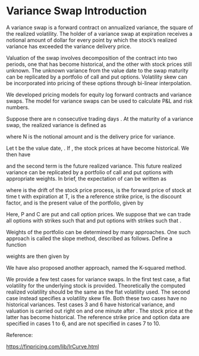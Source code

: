 # Variance Swap Introduction

A variance swap is a forward contract on annualized variance, the square of the realized volatility.  The holder of a variance swap at expiration receives a notional amount of dollar for every point by which the stock’s realized variance has exceeded the variance delivery price.  

Valuation of the swap involves decomposition of the contract into two periods, one that has become historical, and the other with stock prices still unknown.  The unknown variance from the value date to the swap maturity can be replicated by a portfolio of call and put options.  Volatility skew can be incorporated into pricing of these options through bi-linear interpolation.

We developed pricing models for equity log forward contracts and variance swaps. The model for variance swaps can be used to calculate P&L and risk numbers.

Suppose there are n consecutive trading days  .  At the maturity of a variance swap, the realized variance is defined as

where N is the notional amount and   is the delivery price for variance.

Let t be the value date,  .  If  , the stock prices at   have become historical.  We then have

and the second term   is the future realized variance.  This future realized variance can be replicated by a portfolio of call and put options with appropriate weights.  In brief, the expectation of   can be written as

where   is the drift of the stock price process,   is the forward price of stock at time t with expiration at T,   is the a reference strike price,   is the discount factor, and   is the present value of the portfolio, given by

Here, P and C are put and call option prices.  We suppose that we can trade all options with strikes   such that   and put options with strikes   such that  .  

Weights of the portfolio can be determined by many approaches.  One such approach is called the slope method, described as follows.  Define a function

weights are then given by

We have also proposed another approach, named the K-squared method.

We provide a few test cases for variance swaps.  In the first test case, a flat volatility for the underlying stock is provided.  Theoretically the computed realized volatility should be the same as the flat volatility used.  The second case instead specifies a volatility skew file.  Both these two cases have no historical variances.  Test cases 3 and 6 have historical variance, and valuation is carried out right on   and one minute after  .  The stock price at the latter has become historical.  The reference strike price and option data are specified in cases 1 to 6, and are not specified in cases 7 to 10.


Reference:

https://finpricing.com/lib/IrCurve.html
